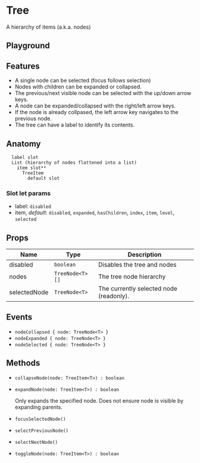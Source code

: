<script>
    import Example from './Tree2Example.svelte';
    import ThemePropCard from '../ThemePropCard.svelte';
</script>

# Tree

A hierarchy of items (a.k.a. nodes)

## Playground

<Example />

## Features

- A single node can be selected (focus follows selection)
- Nodes with children can be expanded or collapsed.
- The previous/next visible node can be selected with the up/down arrow keys.
- A node can be expanded/collapsed with the right/left arrow keys.
- If the node is already collpased, the left arrow key navigates to the previous node.
- The tree can have a label to identify its contents.

## Anatomy

```
  label slot
  List (hierarchy of nodes flattened into a list)
    item slot**
      TreeItem
        default slot
```

### Slot let params

- label: `disabled`
- item, _default_: `disabled`, `expanded`, `hasChildren`, `index`, `item`, `level`, `selected`

## Props

| Name         | Type            | Description                             |
| ------------ | --------------- | --------------------------------------- |
| disabled     | `boolean`       | Disables the tree and nodes             |
| nodes        | `TreeNode<T>[]` | The tree node hierarchy                 |
| selectedNode | `TreeNode<T>`   | The currently selected node (readonly). |

## Events

- `nodeCollapsed { node: TreeNode<T> }`
- `nodeExpanded { node: TreeNode<T> }`
- `nodeSelected { node: TreeNode<T> }`

## Methods

- `collapseNode(node: TreeItem<T>) : boolean`
- `expandNode(node: TreeItem<T>) : boolean`

  Only expands the specified node. Does not ensure node is visible by expanding parents.

- `focusSelectedNode()`
- `selectPreviousNode()`
- `selectNextNode()`
- `toggleNode(node: TreeItem<T>) : boolean`
